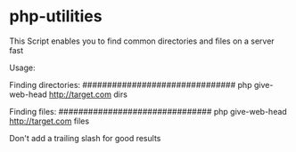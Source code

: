 # php-utilities
This Script enables you to find common directories and files on a server fast 

Usage: 

Finding directories:
###############################
php give-web-head http://target.com dirs

Finding files:
###############################
php give-web-head http://target.com files

Don't add a trailing slash for good results
